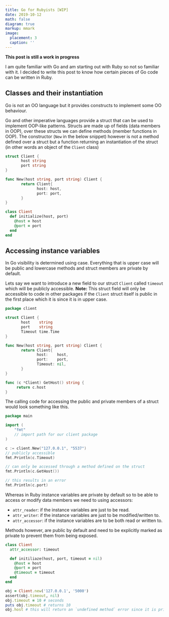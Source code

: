 ```yaml
---
title: Go for Rubyists [WIP]
date: 2019-10-12
math: false
diagram: true
markup: mmark
image:
  placement: 3
  caption: ''
---
```


**This post is still a work in progress**

I am quite familiar with Go and am starting out with Ruby so not so familiar with it. I decided to write this post to know how certain pieces of Go code can be written in Ruby.

## Classes and their instantiation

Go is not an OO language but it provides constructs to implement some OO behaviour.

Go and other imperative languages provide a struct that can be used to implement OOP-like patterns. Structs are made up of fields (data members in OOP), over these structs we can define methods (member functions in OOP). The constructor (`New` in the below snippet) however is not a method defined over a struct but a function returning an instantiation of the struct (in other words an object of the `Client` class)

```go
struct Client {
       host string
       port string
}

func New(host string, port string) Client {
       return Client{
              host: host,
              port: port,
       }
}
```

```ruby
class Client
  def initialize(host, port)
    @host = host
    @port = port
  end
end
```

## Accessing instance variables

In Go visibility is determined using case. Everything that is upper case will be public and lowercase methods and struct members are private by default.

Lets say we want to introduce a new field to our struct `Client` called `timeout` which will be publicly accessible. **Note:** This struct field will only be accessible to code in other packages if the `Client` struct itself is public in the first place which it is since it is in upper case.

```go
package client

struct Client {
       host    string
       port    string
       Timeout time.Time
}

func New(host string, port string) Client {
       return Client{
              host:    host,
              port:    port,
              Timeout: nil,
       }
}

func (c *Client) GetHost() string {
     return c.host
}
```

The calling code for accessing the public and private members of a struct would look something like this.

```go
package main

import (
    "fmt"
    // import path for our client package
)

c := client.New("127.0.0.1", "5537")
// publicly accessible
fmt.Println(c.Timeout)

// can only be accessed through a method defined on the struct
fmt.Println(c.GetHost())

// this results in an error
fmt.Println(c.port)
```

Whereas in Ruby instance variables are private by default so to be able to access or modify data members we need to using accessors:
- `attr_reader`: if the instance variables are just to be read.
- `attr_writer`: if the instance variables are just to be modified/written to.
- `attr_accessor`: if the instance variables are to be both read or written to.

Methods however, are public by default and need to be explicitly marked as private to prevent them from being exposed.
```ruby
class Client
  attr_accessor: timeout

  def initiliaze(host, port, timeout = nil)
    @host = host
    @port = port
    @timeout = timeout
  end
end

obj = Client.new('127.0.0.1', '5000')
assert(obj.timeout, nil)
obj.timeout = 10 # seconds
puts obj.timeout # returns 10
obj.host # this will return an `undefined method` error since it is private by default
```
